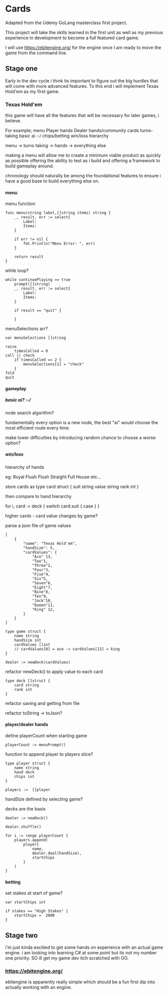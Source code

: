 # Cards

Adapted from the Udemy GoLang masterclass first project.

This project will take the skills learned in the first unit as well as my previous experience in
development to become a full featured card game.

I will use https://ebitengine.org/ for the engine once I am ready to move the game from the
command line.

## Stage one

Early in the dev cycle i think its important to figure out the big hurdles that will come with 
more advanced features. To this end i will implement Texas Hold'em as my first game.

### Texas Hold'em

this game will have all the features that will be necessary for later games, i believe.

For example;
    menu
    Player hands
    Dealer hands/community cards
    turns-taking
    basic ai :-/
    chips/betting
    win/loss hierarchy

menu -> turns taking -> hands -> everything else

making a menu will allow me to create a minimum viable product as quickly as possible
offering the ability to test as i build and offering a framework to build gameplay around.

chronology should naturally be among the foundational features to ensure i have a good base to build everything else on.

#### menu

menu function

    func menu(string label,[]string items) string {
        _, result, err := select{
            Label:
            Items:
        }

        if err != nil {
            fmt.Println("Menu Error: ", err)
        }

        return result
    }

while loop?

    while continuePlaying == true
        prompt([]string)
        _, result, err := select{
            Label:
            Items:
        }

        if result == "quit" {
            
        }

menuSelections arr?

    var menuSelections []string
    
    raise
        timesCalled = 0
    call || check
        if timesCalled == 2 {
            menuSelections[1] = "check"
        }
    fold
    quit

#### gameplay

##### basic ai? :-/

node search algorithm?

fundamentally every option is a new node, the best "ai" would choose the most efficient route every time.

make lower difficulties by introducing random chance to choose a worse option?

##### win/loss

hierarchy of hands

eg:
    Royal Flush
    Flush
    Straight
    Full House
    etc...

store cards as 
    type card struct {
        suit string
        value string
        rank int
    }

then compare to hand hierarchy

for i, card := deck {
    switch card.suit {
        case
    }
}

higher cards - 
card value changes by game?

parse a json file of game values

    [
        {
            "name": "Texas Hold'em",
            "handSize": 5,
            "cardValues": {
                "Ace" 13,
		        "Two"1,
		        "Three"2,
                "Four"3,
                "Five"4,
                "Six"5,
                "Seven"6,
                "Eight"7,
                "Nine"8,
                "Ten"9,
                "Jack"10,
                "Queen"11,
                "King" 12,
            }
        }
    ]

    type game struct {
        name string
        handSize int
        cardValues []int
        // cardValues[0] = ace -> cardValues[12] = king
    }

    dealer := newDeck(cardValues)

refactor newDeck() to apply value to each card

    type deck []struct {
        card string
        rank int
    }

refactor saving and getting from file

refactor toString -> toJson?



#### player/dealer hands

define playerCount when starting game

    playerCount := menuPrompt()

function to append player to players slice?

    type player struct {
        name string
        hand deck
        chips int
    }

    players :=  []player

handSize defined by selecting game?

decks are the basis

    dealer := newDeck()

    dealer.shuffle()

    for i := range playerCount {
        players.append(
            player{
                name, 
                dealer.deal(handSize), 
                startChips
            }
        )
    }

#### betting

set stakes at start of game?

    var startChips int

    if stakes == "High Stakes" {
        startChips =  2000
    }

## Stage two

i'm just kinda excitied to get some hands on experience with an actual game engine. i am
looking into learning C# at some point but its not my number one priority. SO ill get my
game dev itch scratched with GO.

### https://ebitengine.org/

ebitengine is apparently really simple which should be a fun first dip into actually working with
an engine.